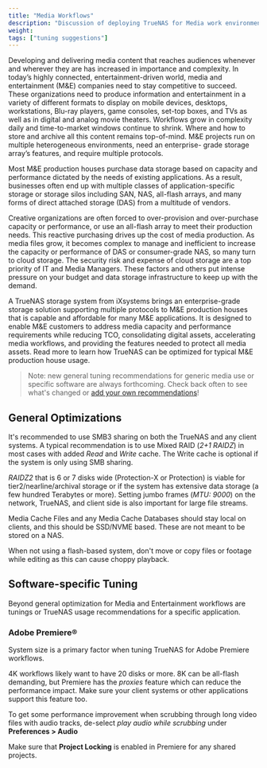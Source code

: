 ```yaml
---
title: "Media Workflows"
description: "Discussion of deploying TrueNAS for Media work environments with suggestions for optimizing the system for specific applications."
weight:
tags: ["tuning suggestions"]
---
```


Developing and delivering media content that reaches audiences whenever and wherever they are has increased in importance and complexity.
In today’s highly connected, entertainment-driven world, media and entertainment (M&E) companies need to stay competitive to succeed.
These organizations need to produce information and entertainment in a variety of different formats to display on mobile devices, desktops, workstations, Blu-ray players, game consoles, set-top boxes, and TVs as well as in digital and analog movie theaters.
Workflows grow in complexity daily and time-to-market windows continue to shrink.
Where and how to store and archive all this content remains top-of-mind. M&E projects run on multiple heterogeneous environments, need an enterprise- grade storage array’s features, and require multiple protocols.

Most M&E production houses purchase data storage based on capacity and performance dictated by the needs of existing applications.
As a result, businesses often end up with multiple classes of application-specific storage or storage silos including SAN, NAS, all-flash arrays, and many forms of direct attached storage (DAS) from a multitude of vendors.

Creative organizations are often forced to over-provision and over-purchase capacity or performance, or use an all-flash array to meet their production needs. This reactive purchasing drives up the cost of media production.
As media files grow, it becomes complex to manage and inefficient to increase the capacity or performance of DAS or consumer-grade NAS, so many turn to cloud storage.
The security risk and expense of cloud storage are a top priority of IT and Media Managers.
These factors and others put intense pressure on your budget and data storage infrastructure to keep up with the demand.

A TrueNAS storage system from iXsystems brings an enterprise-grade storage solution supporting multiple protocols to M&E production houses that is capable and affordable for many M&E applications.
It is designed to enable M&E customers to address media capacity and performance requirements while reducing TCO, consolidating digital assets, accelerating media workflows, and providing the features needed to protect all media assets.
Read more to learn how TrueNAS can be optimized for typical M&E production house usage.

> Note: new general tuning recommendations for generic media use or specific software are always forthcoming. Check back often to see what's changed or [add your own recommendations](/hub/contributing/updating/#making-quick-changes-to-an-article)!

## General Optimizations

It's recommended to use SMB3 sharing on both the TrueNAS and any client systems.
A typical recommendation is to use Mixed RAID (*2+1 RAIDZ*) in most cases with added *Read* and *Write* cache.
The Write cache is optional if the system is only using SMB sharing.

*RAIDZ2* that is 6 or 7 disks wide (Protection-X or Protection) is viable for tier2/nearline/archival storage or if the system has extensive data storage (a few hundred Terabytes or more).
Setting jumbo frames (*MTU: 9000*) on the network, TrueNAS, and client side is also important for large file streams.

Media Cache Files and any Media Cache Databases should stay local on clients, and this should be SSD/NVME based.
These are not meant to be stored on a NAS.

When not using a flash-based system, don't move or copy files or footage while editing as this can cause choppy playback.

## Software-specific Tuning

Beyond general optimization for Media and Entertainment workflows are tunings or TrueNAS usage recommendations for a specific application.

### Adobe Premiere®

System size is a primary factor when tuning TrueNAS for Adobe Premiere workflows.

4K workflows likely want to have 20 disks or more.
8K can be all-flash demanding, but Premiere has the *proxies* feature which can reduce the performance impact.
Make sure your client systems or other applications support this feature too.

To get some performance improvement when scrubbing through long video files with audio tracks, de-select *play audio while scrubbing* under **Preferences > Audio**

Make sure that **Project Locking** is enabled in Premiere for any shared projects.

